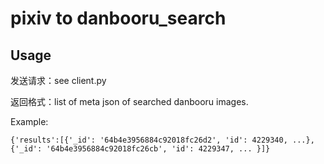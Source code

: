 # pixiv to danbooru_search

## Usage
发送请求：see client.py

返回格式：list of meta json of searched danbooru images. 

Example:
```
{'results':[{'_id': '64b4e3956884c92018fc26d2', 'id': 4229340, ...}, {'_id': '64b4e3956884c92018fc26cb', 'id': 4229347, ... }]}
```
